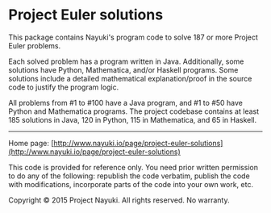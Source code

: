 Project Euler solutions
=======================

This package contains Nayuki's program code to solve 187 or more Project Euler problems.

Each solved problem has a program written in Java. Additionally, some solutions have
Python, Mathematica, and/or Haskell programs. Some solutions include a detailed
mathematical explanation/proof in the source code to justify the program logic.

All problems from #1 to #100 have a Java program, and #1 to #50 have Python and Mathematica programs.
The project codebase contains at least 185 solutions in Java, 120 in Python, 115 in Mathematica, and 65 in Haskell.

---

Home page: [http://www.nayuki.io/page/project-euler-solutions](http://www.nayuki.io/page/project-euler-solutions)

This code is provided for reference only. You need prior written permission
to do any of the following: republish the code verbatim, publish the code
with modifications, incorporate parts of the code into your own work, etc.

Copyright © 2015 Project Nayuki. All rights reserved. No warranty.
